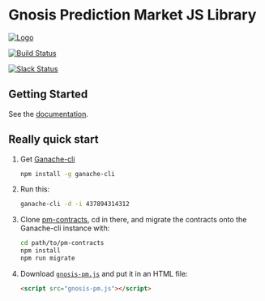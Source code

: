 # Gnosis Prediction Market JS Library

[![Logo](https://raw.githubusercontent.com/gnosis/pm-js/master/assets/logo.png)](https://gnosis.pm/)

[![Build Status](https://travis-ci.org/gnosis/pm-js.svg?branch=master)](https://travis-ci.org/gnosis/pm-js)

[![Slack Status](https://slack.gnosis.pm/badge.svg)](https://slack.gnosis.pm)

## Getting Started

See the [documentation](https://gnosis-apollo.readthedocs.io/en/latest/pm-js.html).

## Really quick start

1. Get [Ganache-cli](https://github.com/trufflesuite/ganache-cli)
   ```sh
   npm install -g ganache-cli
   ```
2. Run this:
   ```sh
   ganache-cli -d -i 437894314312
   ```
3. Clone [pm-contracts](https://github.com/gnosis/pm-contracts), cd in there, and migrate the contracts onto the Ganache-cli instance with:
   ```sh
   cd path/to/pm-contracts
   npm install
   npm run migrate
   ```
4. Download [`gnosis-pm.js`](https://raw.githubusercontent.com/gnosis/pm-js/master/dist/gnosis-pm.js) and put it in an HTML file:
   ```html
   <script src="gnosis-pm.js"></script>
   ```
